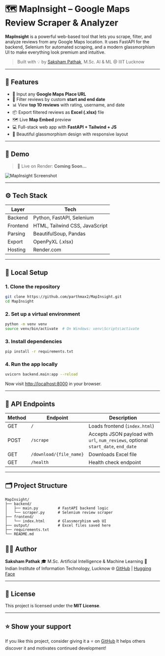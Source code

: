 
# 🗺️ MapInsight – Google Maps Review Scraper & Analyzer

**MapInsight** is a powerful web-based tool that lets you scrape, filter, and analyze reviews from any Google Maps location. It uses FastAPI for the backend, Selenium for automated scraping, and a modern glassmorphism UI to make everything look premium and intuitive.

> Built with 💡 by [Saksham Pathak](https://github.com/parthmax2), M.Sc. AI & ML @ IIIT Lucknow

---

## 🚀 Features

- 🔗 Input any **Google Maps Place URL**
- 📅 Filter reviews by custom **start and end date**
- 📊 View **top 10 reviews** with rating, username, and date
- 📦 Export filtered reviews as **Excel (.xlsx)** file
- 🗺️ Live **Map Embed** preview
- 💻 Full-stack web app with **FastAPI + Tailwind + JS**
- 🌈 Beautiful glassmorphism design with responsive layout

---

## 📸 Demo

> 🔗 Live on Render: **Coming Soon...**

![MapInsight Screenshot](https://storage.googleapis.com/a1aa/image/cb421f76-8571-4b4c-60f9-b85b6ded9e57.jpg)

---

## ⚙️ Tech Stack

| Layer      | Tech                          |
|------------|-------------------------------|
| Backend    | Python, FastAPI, Selenium     |
| Frontend   | HTML, Tailwind CSS, JavaScript|
| Parsing    | BeautifulSoup, Pandas         |
| Export     | OpenPyXL (.xlsx)              |
| Hosting    | Render.com                    |

---

## 🧪 Local Setup

### 1. Clone the repository

```bash
git clone https://github.com/parthmax2/MapInsight.git
cd MapInsight
````

### 2. Set up a virtual environment

```bash
python -m venv venv
source venv/bin/activate  # On Windows: venv\Scripts\activate
```

### 3. Install dependencies

```bash
pip install -r requirements.txt
```

### 4. Run the app locally

```bash
uvicorn backend.main:app --reload
```

Now visit [http://localhost:8000](http://localhost:8000) in your browser.

---

## 🧾 API Endpoints

| Method | Endpoint                | Description                                                                       |
| ------ | ----------------------- | --------------------------------------------------------------------------------- |
| GET    | `/`                     | Loads frontend (`index.html`)                                                     |
| POST   | `/scrape`               | Accepts JSON payload with `url`, `num_reviews`, optional `start_date`, `end_date` |
| GET    | `/download/{file_name}` | Downloads Excel file                                                              |
| GET    | `/health`               | Health check endpoint                                                             |

---

## 🗂️ Project Structure

```
MapInsight/
├── backend/
│   ├── main.py         # FastAPI backend logic
│   └── scraper.py      # Selenium review scraper
├── frontend/
│   └── index.html      # Glassmorphism web UI
├── output/             # Excel files saved here
├── requirements.txt
└── README.md
```

## 🙋‍♂️ Author

**Saksham Pathak**
🎓 M.Sc. Artificial Intelligence & Machine Learning
🏫 Indian Institute of Information Technology, Lucknow
🌐 [GitHub](https://github.com/parthmax2) | [Hugging Face](https://huggingface.co/parthmax)

---

## 📄 License

This project is licensed under the **MIT License**.

---

## ⭐️ Show your support

If you like this project, consider giving it a ⭐️ on [GitHub](https://github.com/parthmax2/MapInsight)
It helps others discover it and motivates continued development!


